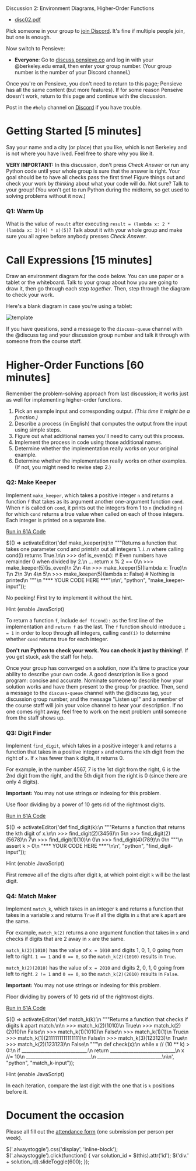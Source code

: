 

# 

Discussion 2: Environment Diagrams, Higher-Order Functions

 * [disc02.pdf](disc02.pdf "disc02.pdf")

Pick someone in your group to [join Discord](https://cs61a.org/articles/discord "https://cs61a.org/articles/discord").
It's fine if multiple people join, but one is enough.

Now switch to Pensieve:

* **Everyone**: Go to [discuss.pensieve.co](http://discuss.pensieve.co "http://discuss.pensieve.co") and log in with your @berkeley.edu email, then enter your group number. (Your group number is the number of your Discord channel.)

Once you're on Pensieve, you don't need to return to this page; Pensieve has all the same content (but more features). If for some reason Penseive doesn't work, return to this page and continue with the discussion.

Post in the `#help` channel on [Discord](https://cs61a.org/articles/discord/ "https://cs61a.org/articles/discord/") if you have trouble.

# Getting Started [5 minutes]

Say your name and a city (or place) that you like, which is not Berkeley and is not where you have lived. Feel free to share why you like it.

**VERY IMPORTANT:** In this discussion, don't press *Check Answer* or run any Python code until your whole group is sure that the answer is right. Your goal should be to have all checks pass the first time! Figure things out and check your work by *thinking* about what your code will do. Not sure? Talk to your group! (You won't get to run Python during the midterm, so get used to solving problems without it now.)

### Q1: Warm Up

What is the value of `result` after executing `result = (lambda x: 2 * (lambda x: 3)(4) * x)(5)`? Talk about it with your whole group and make sure you all agree before anybody presses *Check Answer*.

# Call Expressions [15 minutes]

Draw an environment diagram for the code below. You can use paper or a tablet or the whiteboard. Talk to your group about how you are going to draw it, then go through each step *together*. Then, step through the diagram to check your work.

Here's a blank diagram in case you're using a tablet:

![template](https://i.imgur.com/A9nnHPb.png)

If you have questions, send a message to the `discuss-queue` channel with the
@discuss tag and your discussion group number and talk it through with someone
from the course staff.

# Higher-Order Functions [60 minutes]

Remember the problem-solving approach from last discussion; it works just as well for implementing higher-order functions.

1. Pick an example input and corresponding output. *(This time it might be a function.)*
2. Describe a process (in English) that computes the output from the input using simple steps.
3. Figure out what additional names you'll need to carry out this process.
4. Implement the process in code using those additional names.
5. Determine whether the implementation really works on your original example.
6. Determine whether the implementation really works on other examples. (If not, you might need to revise step 2.)

### Q2: Make Keeper

Implement `make_keeper`, which takes a positive integer `n` and returns a
function `f` that takes as its argument another one-argument function `cond`.
When `f` is called on `cond`, it prints out the integers from 1 to `n`
(including `n`) for which `cond` returns a true value when called on each of
those integers. Each integer is printed on a separate line.

[Run in 61A Code](javascript:void "javascript:void")

 $(() => activateEditor('def make\_keeper(n):\n &quot;&quot;&quot;Returns a function that takes one parameter cond and prints\n out all integers 1..i..n where calling cond(i) returns True.\n\n &gt;&gt;&gt; def is\_even(x): # Even numbers have remainder 0 when divided by 2.\n ... return x % 2 == 0\n &gt;&gt;&gt; make\_keeper(5)(is\_even)\n 2\n 4\n &gt;&gt;&gt; make\_keeper(5)(lambda x: True)\n 1\n 2\n 3\n 4\n 5\n &gt;&gt;&gt; make\_keeper(5)(lambda x: False) # Nothing is printed\n &quot;&quot;&quot;\n "\*\*\* YOUR CODE HERE \*\*\*"\n\n', "python", "make\_keeper-input"));

No peeking! First try to implement it without the hint.

 Hint (enable JavaScript)

To return a function `f`, include `def f(cond):` as the first line of the
implementation and `return f` as the last. The `f` function should introduce `i
= 1` in order to loop through all integers, calling `cond(i)` to determine
whether `cond` returns true for each integer.

**Don't run Python to check your work. You can check it just by thinking!**. If you get stuck, ask the staff for help.

Once your group has converged on a solution, now it's time to practice your ability to describe your own code. A good description is like a good program: concise and accurate. Nominate someone to describe how your solution works and have them present to the group for practice. Then, send a message to the `discuss-queue` channel with the @discuss tag, your discussion group number, and the message "Listen up!" and a member of the course staff will join your voice channel to hear your description.
If no one comes right away, feel free to work on the next problem until someone from the staff shows up.

### Q3: Digit Finder

Implement `find_digit`, which takes in a positive integer `k` and returns a
function that takes in a positive integer `x` and returns the `k`th digit from
the right of `x`. If `x` has fewer than `k` digits, it returns 0.

For example, in the number 4567, 7 is the 1st digit from the right, 6 is the
2nd digit from the right, and the 5th digit from the right is 0 (since
there are only 4 digits).

**Important:** You may not use strings or indexing for this problem.

Use floor dividing by a power of 10 gets rid of the rightmost digits.

[Run in 61A Code](javascript:void "javascript:void")

 $(() => activateEditor('def find\_digit(k):\n &quot;&quot;&quot;Returns a function that returns the kth digit of x.\n\n &gt;&gt;&gt; find\_digit(2)(3456)\n 5\n &gt;&gt;&gt; find\_digit(2)(5678)\n 7\n &gt;&gt;&gt; find\_digit(1)(10)\n 0\n &gt;&gt;&gt; find\_digit(4)(789)\n 0\n &quot;&quot;&quot;\n assert k &gt; 0\n "\*\*\* YOUR CODE HERE \*\*\*"\n\n', "python", "find\_digit-input"));

 Hint (enable JavaScript)

First remove all of the digits after digit `k`, at which point digit `k` will be the last digit.

### Q4: Match Maker

Implement `match_k`, which takes in an integer `k` and returns a function
that takes in a variable `x` and returns `True` if all the digits in `x` that
are `k` apart are the same.

For example, `match_k(2)` returns a one argument function that takes in `x`
and checks if digits that are 2 away in `x` are the same.

`match_k(2)(1010)` has the value of `x = 1010` and digits 1, 0, 1, 0 going
from left to right. `1 == 1` and `0 == 0`, so the `match_k(2)(1010)` results
in `True`.

`match_k(2)(2010)` has the value of `x = 2010` and digits 2, 0, 1, 0 going
from left to right. `2 != 1` and `0 == 0`, so the `match_k(2)(2010)` results
in `False`.

**Important:** You may not use strings or indexing for this problem.

Floor dividing by powers of 10 gets rid of the rightmost digits.

[Run in 61A Code](javascript:void "javascript:void")

 $(() => activateEditor('def match\_k(k):\n &quot;&quot;&quot;Returns a function that checks if digits k apart match.\n\n &gt;&gt;&gt; match\_k(2)(1010)\n True\n &gt;&gt;&gt; match\_k(2)(2010)\n False\n &gt;&gt;&gt; match\_k(1)(1010)\n False\n &gt;&gt;&gt; match\_k(1)(1)\n True\n &gt;&gt;&gt; match\_k(1)(2111111111111111)\n False\n &gt;&gt;&gt; match\_k(3)(123123)\n True\n &gt;&gt;&gt; match\_k(2)(123123)\n False\n &quot;&quot;&quot;\n def check(x):\n while x // (10 \*\* k) &gt; 0:\n if \_\_\_\_\_\_\_\_\_\_\_\_\_\_\_\_\_\_\_\_\_\_\_\_\_\_\_\_:\n return \_\_\_\_\_\_\_\_\_\_\_\_\_\_\_\_\_\_\_\_\_\_\_\_\_\_\_\_\n x //= 10\n \_\_\_\_\_\_\_\_\_\_\_\_\_\_\_\_\_\_\_\_\_\_\_\_\_\_\_\_\n \_\_\_\_\_\_\_\_\_\_\_\_\_\_\_\_\_\_\_\_\_\_\_\_\_\_\_\_\n\n', "python", "match\_k-input"));

 Hint (enable JavaScript)

In each iteration, compare the last digit with the one that is `k` positions before it.

# Document the occasion

Please all fill out the [attendance form](https://docs.google.com/forms/d/e/1FAIpQLSeqlK8l6WkScGr-RHR-kM4p5bnR9cllYrG95fDqPJspSlll7A/viewform "https://docs.google.com/forms/d/e/1FAIpQLSeqlK8l6WkScGr-RHR-kM4p5bnR9cllYrG95fDqPJspSlll7A/viewform") (one submission per person per week).

 $('.alwaystoggle').css('display', 'inline-block');
 $('.alwaystoggle').click(function() {
 var solution\_id = $(this).attr('id');
 $('div.' + solution\_id).slideToggle(600);
 });

